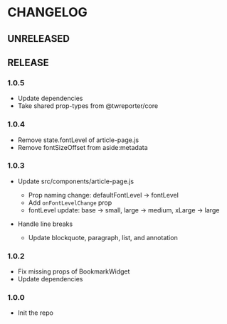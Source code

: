 # CHANGELOG

## UNRELEASED

## RELEASE

### 1.0.5

- Update dependencies
- Take shared prop-types from @twreporter/core

### 1.0.4

- Remove state.fontLevel of article-page.js
- Remove fontSizeOffset from aside:metadata

### 1.0.3

- Update src/components/article-page.js

  - Prop naming change: defaultFontLevel -> fontLevel
  - Add `onFontLevelChange` prop
  - fontLevel update: base -> small, large -> medium, xLarge -> large

- Handle line breaks
  - Update blockquote, paragraph, list, and annotation

### 1.0.2

- Fix missing props of BookmarkWidget
- Update dependencies

### 1.0.0

- Init the repo
